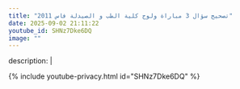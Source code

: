 ```yaml
---
title: "تصحيح سؤال 3 مباراة ولوج كلية الطب و الصيدلة فاس 2011"
date: 2025-09-02 21:11:22 
youtube_id: SHNz7Dke6DQ
image: ""
---
```

description: |
  
{% include youtube-privacy.html id="SHNz7Dke6DQ" %}
